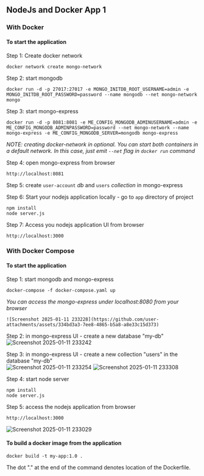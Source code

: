 ## NodeJs and Docker App 1



### With Docker

#### To start the application

Step 1: Create docker network

    docker network create mongo-network 

Step 2: start mongodb 

    docker run -d -p 27017:27017 -e MONGO_INITDB_ROOT_USERNAME=admin -e MONGO_INITDB_ROOT_PASSWORD=password --name mongodb --net mongo-network mongo    

Step 3: start mongo-express
    
    docker run -d -p 8081:8081 -e ME_CONFIG_MONGODB_ADMINUSERNAME=admin -e ME_CONFIG_MONGODB_ADMINPASSWORD=password --net mongo-network --name mongo-express -e ME_CONFIG_MONGODB_SERVER=mongodb mongo-express   

_NOTE: creating docker-network in optional. You can start both containers in a default network. In this case, just emit `--net` flag in `docker run` command_

Step 4: open mongo-express from browser

    http://localhost:8081

Step 5: create `user-account` _db_ and `users` _collection_ in mongo-express

Step 6: Start your nodejs application locally - go to `app` directory of project 

    npm install 
    node server.js
    
Step 7: Access you nodejs application UI from browser

    http://localhost:3000


    

### With Docker Compose

#### To start the application

Step 1: start mongodb and mongo-express

    docker-compose -f docker-compose.yaml up
    
_You can access the mongo-express under localhost:8080 from your browser_

    ![Screenshot 2025-01-11 233228](https://github.com/user-attachments/assets/334bd3a3-7ee8-4865-b5a8-a8e33c15d373)

Step 2: in mongo-express UI - create a new database "my-db"
![Screenshot 2025-01-11 233242](https://github.com/user-attachments/assets/dd0c6b65-ce02-462e-9119-f360d239a87b)

Step 3: in mongo-express UI - create a new collection "users" in the database "my-db"       
    ![Screenshot 2025-01-11 233254](https://github.com/user-attachments/assets/8618de99-a3c0-453b-b0da-32206d651da6)
![Screenshot 2025-01-11 233308](https://github.com/user-attachments/assets/38fbca51-63d2-4f38-976e-c3854c0152ce)

Step 4: start node server 

    npm install
    node server.js
    
Step 5: access the nodejs application from browser 

    http://localhost:3000
![Screenshot 2025-01-11 233029](https://github.com/user-attachments/assets/101db60a-1601-49a2-9bab-61cf44f230f7)

#### To build a docker image from the application

    docker build -t my-app:1.0 .       
    
The dot "." at the end of the command denotes location of the Dockerfile.
